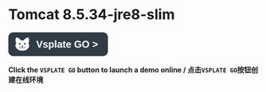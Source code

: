 # Tomcat 8.5.34-jre8-slim

<a href="https://www.vsplate.com/?docker-compose=https://github.com/vsplate/dcenvs/tomcat/8.5.34-jre8-slim"><img alt="VSPLATE GO" src="https://raw.githubusercontent.com/vsplate/images/master/vsgo_btn.png" width="200px"></a>

**Click the `VSPLATE GO` button to launch a demo online / 点击`VSPLATE GO`按钮创建在线环境**